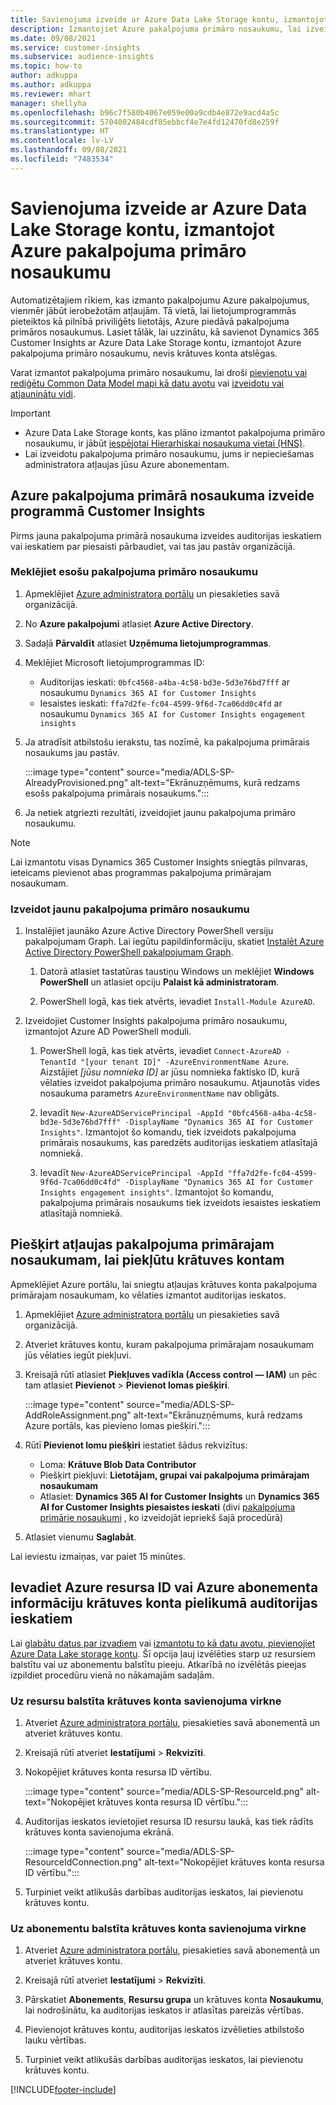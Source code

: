 ```yaml
---
title: Savienojuma izveide ar Azure Data Lake Storage kontu, izmantojot pakalpojuma primāro nosaukumu
description: Izmantojiet Azure pakalpojuma primāro nosaukumu, lai izveidotu savienojumu ar savu Data Lake.
ms.date: 09/08/2021
ms.service: customer-insights
ms.subservice: audience-insights
ms.topic: how-to
author: adkuppa
ms.author: adkuppa
ms.reviewer: mhart
manager: shellyha
ms.openlocfilehash: b96c7f580b4067e059e00a9cdb4e872e9acd4a5c
ms.sourcegitcommit: 5704002484cdf85ebbcf4e7e4fd12470fd8e259f
ms.translationtype: HT
ms.contentlocale: lv-LV
ms.lasthandoff: 09/08/2021
ms.locfileid: "7483534"
---
```

# <a name="connect-to-an-azure-data-lake-storage-account-by-using-an-azure-service-principal"></a>Savienojuma izveide ar Azure Data Lake Storage kontu, izmantojot Azure pakalpojuma primāro nosaukumu

Automatizētajiem rīkiem, kas izmanto pakalpojumu Azure pakalpojumus, vienmēr jābūt ierobežotām atļaujām. Tā vietā, lai lietojumprogrammās pieteiktos kā pilnībā priviliģēts lietotājs, Azure piedāvā pakalpojuma primāros nosaukumus. Lasiet tālāk, lai uzzinātu, kā savienot Dynamics 365 Customer Insights ar Azure Data Lake Storage kontu, izmantojot Azure pakalpojuma primāro nosaukumu, nevis krātuves konta atslēgas. 

Varat izmantot pakalpojuma primāro nosaukumu, lai droši [pievienotu vai rediģētu Common Data Model mapi kā datu avotu](connect-common-data-model.md) vai [izveidotu vai atjauninātu vidi](get-started-paid.md).

> [!IMPORTANT]
> - Azure Data Lake Storage konts, kas plāno izmantot pakalpojuma primāro nosaukumu, ir jābūt [iespējotai Hierarhiskai nosaukuma vietai (HNS)](/azure/storage/blobs/data-lake-storage-namespace).
> - Lai izveidotu pakalpojuma primāro nosaukumu, jums ir nepieciešamas administratora atļaujas jūsu Azure abonementam.

## <a name="create-an-azure-service-principal-for-customer-insights"></a>Azure pakalpojuma primārā nosaukuma izveide programmā Customer Insights

Pirms jauna pakalpojuma primārā nosaukuma izveides auditorijas ieskatiem vai ieskatiem par piesaisti pārbaudiet, vai tas jau pastāv organizācijā.

### <a name="look-for-an-existing-service-principal"></a>Meklējiet esošu pakalpojuma primāro nosaukumu

1. Apmeklējiet [Azure administratora portālu](https://portal.azure.com) un piesakieties savā organizācijā.

2. No **Azure pakalpojumi** atlasiet **Azure Active Directory**.

3. Sadaļā **Pārvaldīt** atlasiet **Uzņēmuma lietojumprogrammas**.

4. Meklējiet Microsoft lietojumprogrammas ID:
   - Auditorijas ieskati: `0bfc4568-a4ba-4c58-bd3e-5d3e76bd7fff` ar nosaukumu `Dynamics 365 AI for Customer Insights`
   - Iesaistes ieskati: `ffa7d2fe-fc04-4599-9f6d-7ca06dd0c4fd` ar nosaukumu `Dynamics 365 AI for Customer Insights engagement insights`

5. Ja atradīsit atbilstošu ierakstu, tas nozīmē, ka pakalpojuma primārais nosaukums jau pastāv. 
   
   :::image type="content" source="media/ADLS-SP-AlreadyProvisioned.png" alt-text="Ekrānuzņēmums, kurā redzams esošs pakalpojuma primārais nosaukums.":::
   
6. Ja netiek atgriezti rezultāti, izveidojiet jaunu pakalpojuma primāro nosaukumu.

>[!NOTE]
>Lai izmantotu visas Dynamics 365 Customer Insights sniegtās pilnvaras, ieteicams pievienot abas programmas pakalpojuma primārajam nosaukumam.

### <a name="create-a-new-service-principal"></a>Izveidot jaunu pakalpojuma primāro nosaukumu

1. Instalējiet jaunāko Azure Active Directory PowerShell versiju pakalpojumam Graph. Lai iegūtu papildinformāciju, skatiet [Instalēt Azure Active Directory PowerShell pakalpojumam Graph](/powershell/azure/active-directory/install-adv2).

   1. Datorā atlasiet tastatūras taustiņu Windows un meklējiet **Windows PowerShell** un atlasiet opciju **Palaist kā administratoram**.
   
   1. PowerShell logā, kas tiek atvērts, ievadiet `Install-Module AzureAD`.

2. Izveidojiet Customer Insights pakalpojuma primāro nosaukumu, izmantojot Azure AD PowerShell moduli.

   1. PowerShell logā, kas tiek atvērts, ievadiet `Connect-AzureAD -TenantId "[your tenant ID]" -AzureEnvironmentName Azure`. Aizstājiet *[jūsu nomnieka ID]* ar jūsu nomnieka faktisko ID, kurā vēlaties izveidot pakalpojuma primāro nosaukumu. Atjaunotās vides nosaukuma parametrs `AzureEnvironmentName` nav obligāts.
  
   1. Ievadīt `New-AzureADServicePrincipal -AppId "0bfc4568-a4ba-4c58-bd3e-5d3e76bd7fff" -DisplayName "Dynamics 365 AI for Customer Insights"`. Izmantojot šo komandu, tiek izveidots pakalpojuma primārais nosaukums, kas paredzēts auditorijas ieskatiem atlasītajā nomniekā. 

   1. Ievadīt `New-AzureADServicePrincipal -AppId "ffa7d2fe-fc04-4599-9f6d-7ca06dd0c4fd" -DisplayName "Dynamics 365 AI for Customer Insights engagement insights"`. Izmantojot šo komandu, pakalpojuma primārais nosaukums tiek izveidots iesaistes ieskatiem atlasītajā nomniekā.

## <a name="grant-permissions-to-the-service-principal-to-access-the-storage-account"></a>Piešķirt atļaujas pakalpojuma primārajam nosaukumam, lai piekļūtu krātuves kontam

Apmeklējiet Azure portālu, lai sniegtu atļaujas krātuves konta pakalpojuma primārajam nosaukumam, ko vēlaties izmantot auditorijas ieskatos.

1. Apmeklējiet [Azure administratora portālu](https://portal.azure.com) un piesakieties savā organizācijā.

1. Atveriet krātuves kontu, kuram pakalpojuma primārajam nosaukumam jūs vēlaties iegūt piekļuvi.

1. Kreisajā rūtī atlasiet **Piekļuves vadīkla (Access control — IAM)** un pēc tam atlasiet **Pievienot** > **Pievienot lomas piešķiri**.

   :::image type="content" source="media/ADLS-SP-AddRoleAssignment.png" alt-text="Ekrānuzņēmums, kurā redzams Azure portāls, kas pievieno lomas piešķiri.":::

1. Rūtī **Pievienot lomu piešķiri** iestatiet šādus rekvizītus:
   - Loma: **Krātuve Blob Data Contributor**
   - Piešķirt piekļuvi: **Lietotājam, grupai vai pakalpojuma primārajam nosaukumam**
   - Atlasiet: **Dynamics 365 AI for Customer Insights** un **Dynamics 365 AI for Customer Insights piesaistes ieskati** (divi [pakalpojuma primārie nosaukumi](#create-a-new-service-principal) , ko izveidojāt iepriekš šajā procedūrā)

1.  Atlasiet vienumu **Saglabāt**.

Lai ieviestu izmaiņas, var paiet 15 minūtes.

## <a name="enter-the-azure-resource-id-or-the-azure-subscription-details-in-the-storage-account-attachment-to-audience-insights"></a>Ievadiet Azure resursa ID vai Azure abonementa informāciju krātuves konta pielikumā auditorijas ieskatiem

Lai [glabātu datus par izvadiem](manage-environments.md) vai [izmantotu to kā datu avotu, pievienojiet Azure Data Lake storage kontu](connect-common-data-service-lake.md). Šī opcija ļauj izvēlēties starp uz resursiem balstītu vai uz abonementu balstītu pieeju. Atkarībā no izvēlētās pieejas izpildiet procedūru vienā no nākamajām sadaļām.

### <a name="resource-based-storage-account-connection"></a>Uz resursu balstīta krātuves konta savienojuma virkne

1. Atveriet [Azure administratora portālu](https://portal.azure.com), piesakieties savā abonementā un atveriet krātuves kontu.

1. Kreisajā rūtī atveriet **Iestatījumi** > **Rekvizīti**.

1. Nokopējiet krātuves konta resursa ID vērtību.

   :::image type="content" source="media/ADLS-SP-ResourceId.png" alt-text="Nokopējiet krātuves konta resursa ID vērtību.":::

1. Auditorijas ieskatos ievietojiet resursa ID resursu laukā, kas tiek rādīts krātuves konta savienojuma ekrānā.

   :::image type="content" source="media/ADLS-SP-ResourceIdConnection.png" alt-text="Nokopējiet krātuves konta resursa ID vērtību.":::   

1. Turpiniet veikt atlikušās darbības auditorijas ieskatos, lai pievienotu krātuves kontu.

### <a name="subscription-based-storage-account-connection"></a>Uz abonementu balstīta krātuves konta savienojuma virkne

1. Atveriet [Azure administratora portālu](https://portal.azure.com), piesakieties savā abonementā un atveriet krātuves kontu.

1. Kreisajā rūtī atveriet **Iestatījumi** > **Rekvizīti**.

1. Pārskatiet **Abonements**, **Resursu grupa** un krātuves konta **Nosaukumu**, lai nodrošinātu, ka auditorijas ieskatos ir atlasītas pareizās vērtības.

1. Pievienojot krātuves kontu, auditorijas ieskatos izvēlieties atbilstošo lauku vērtības.

1. Turpiniet veikt atlikušās darbības auditorijas ieskatos, lai pievienotu krātuves kontu.


[!INCLUDE[footer-include](../includes/footer-banner.md)]
